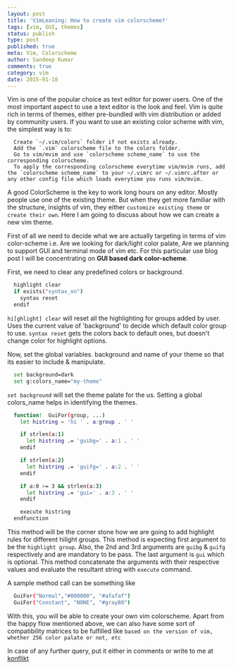 ```yaml
---
layout: post
title: 'VimLeaning: How to create vim colorscheme?'
tags: [vim, GUI, themes]
status: publish
type: post
published: true
meta: Vim, Colorscheme
author: Sandeep Kumar
comments: true
category: vim
date: 2015-01-18
---
```


Vim is one of the popular choice as text editor for power users. One of the most important aspect to use a text editor is the look and feel. Vim is quite rich in terms of themes, either pre-bundled with vim distribution or added by community users. If you want to use an existing color scheme with vim, the simplest way is to:

```script
  Create `~/.vim/colors` folder if not exists already.
  Add the `.vim` colorscheme file to the colors folder.
  Go to vim/mvim and use `colorscheme scheme_name` to use the corresponding colorscheme.
  To apply the corresponding colorscheme everytime vim/mvim runs, add the `colorscheme scheme_name` to your ~/.vimrc or ~/.vimrc.after or any other config file which loads everytime you runs vim/mvim.
```

A good ColorScheme is the key to work long hours on any editor. Mostly people use one of the existing theme. But when they get more familiar with the structure, insights of vim, they either `customize existing theme` or `create their own`. Here I am going to discuss about how we can create a new vim theme.

First of all we need to decide what we are actually targeting in terms of vim color-scheme i.e. Are we looking for dark/light color palate, Are we planning to support GUI and terminal mode of vim etc. For this particular use blog post I will be concentrating on __GUI based dark color-scheme__.

First, we need to clear any predefined colors or background.

```bash
  highlight clear
  if exists("syntax_on")
    syntax reset
  endif
```

`hi[ghlight] clear` will reset all the highlighting for groups added by user. Uses the current value of 'background' to decide which default color group to use. `syntax reset` gets the colors back to default ones, but doesn't change color for highlight options.

Now, set the global variables. background and name of your theme so that its easier to include & manipulate.

```bash
  set background=dark
  set g:colors_name="my-theme"
```

`set background` will set the theme palate for the us. Setting a global colors_name helps in identifying the themes.

```bash
  function!  GuiFor(group, ...)
    let histring = 'hi ' . a:group . ' '

    if strlen(a:1)
      let histring .= 'guibg=' . a:1 . ' '
    endif

    if strlen(a:2)
      let histring .= 'guifg=' . a:2 . ' '
    endif

    if a:0 >= 3 && strlen(a:3)
      let histring .= 'gui=' . a:3 . ' '
    endif

    execute histring
  endfunction
```

This method will be the corner stone how we are going to add highlight rules for different hilight groups. This method is expecting first argument to be the `highlight group`. Also, the 2nd and 3rd arguments are `guibg` & `guifg` respectively and are mandatory to be pass. The last argument is `gui` which is optional. This method concatenate the arguments with their respective values and evaluate the resultant string with `execute` command.

A sample method call can be something like 

```bash
  GuiFor("Normal","#000000", "#afafaf")
  GuiFor("Constant", "NONE", "#gray80")
```

With this, you will be able to create your own vim colorscheme. Apart from the happy flow mentioned above, we can also have some sort of compatibility matrices to be fulfilled like `based on the version of vim, whether 256 color palate or not, etc`

In case of any further query, put it either in comments or write to me at [konflikt](mailto:skr.ymca@gmail.com)
